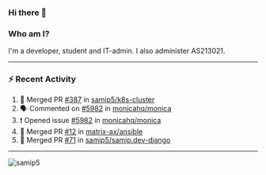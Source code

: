 ### Hi there 👋

### Who am I?
I'm a developer, student and IT-admin. I also administer AS213021.

---
### :zap: Recent Activity
<!--START_SECTION:activity-->
1. 🎉 Merged PR [#387](https://github.com/samip5/k8s-cluster/pull/387) in [samip5/k8s-cluster](https://github.com/samip5/k8s-cluster)
2. 🗣 Commented on [#5982](https://github.com/monicahq/monica/issues/5982) in [monicahq/monica](https://github.com/monicahq/monica)
3. ❗️ Opened issue [#5982](https://github.com/monicahq/monica/issues/5982) in [monicahq/monica](https://github.com/monicahq/monica)
4. 🎉 Merged PR [#12](https://github.com/matrix-ax/ansible/pull/12) in [matrix-ax/ansible](https://github.com/matrix-ax/ansible)
5. 🎉 Merged PR [#71](https://github.com/samip5/samip.dev-django/pull/71) in [samip5/samip.dev-django](https://github.com/samip5/samip.dev-django)
<!--END_SECTION:activity-->
---

<img align="center" src="https://github-readme-stats.vercel.app/api?username=samip5&show_icons=true" alt="samip5" />
